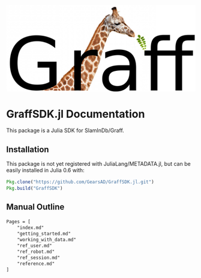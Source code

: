 ![GraffSDK.jl Logo](graff_logo_white.png)

# GraffSDK.jl Documentation

This package is a Julia SDK for SlamInDb/Graff.

## Installation
This package is not yet registered with JuliaLang/METADATA.jl, but can be easily installed in Julia 0.6 with:
```julia
Pkg.clone("https://github.com/GearsAD/GraffSDK.jl.git")
Pkg.build("GraffSDK")
```

## Manual Outline
```@contents
Pages = [
    "index.md"
    "getting_started.md"
    "working_with_data.md"
    "ref_user.md"
    "ref_robot.md"
    "ref_session.md"
    "reference.md"
]
```
